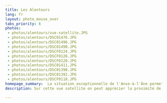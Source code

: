 ```yaml
---
title: Les Alentours
lang: fr
layout: photo_mouse_over
tabs_priority: 6
photos:
 - photos/alentours/vue-satellite.JPG
 - photos/alentours/DSC01476.JPG
 - photos/alentours/DSC01496.JPG
 - photos/alentours/DSC01490.JPG
 - photos/alentours/DSCF0124.JPG
 - photos/alentours/DSCF0126.JPG
 - photos/alentours/DSCF0128.JPG
 - photos/alentours/DSC01411.JPG
 - photos/alentours/DSC01398.JPG
 - photos/alentours/DSC01392.JPG
 - photos/alentours/DSCF0118.JPG
homepage_summary:  La situation exceptionnelle de l'Anse-à-l'Âne permet un accès facile aux belles plages du Sud, à la forêt tropicale du Nord, au Diamant... et à la plage de l'Anse-à-l'Âne. [en savoir plus...]
description: Sur cette vue satellite on peut apprécier la proximité de la jolie plage de l'Anse-à-l'Âne.<br/>La plage de l'Anse-à-l'Âne est ombragée par des petits palmiers. Il y a quelques bars et restaurants en bordure de cette plage familiale, qui permettent aux moins courageux de se désaltérer sans attendre les trois minutes que demande le retour à la Villa Rose. Un ponton part de la plage, et depuis le bout de ce ponton on prend la navette qui relie l'Anse-à-l'Âne à Fort-de-France. Il y a une navette toutes les demies-heures ou toutes les heures, selon le moment de la journée.<br/>Cependant, la Martinique ne se résume pas à l'Anse-à-l'Âne. Grâce à sa position très centrale dans l'Île, on peut facilement aller voir les magnifiques plages du Sud, à commencer par la plus célèbre d'entre elles, la plage des Salines.<br/>On peut aussi aller au Nord, dans la forêt tropicale, au Jardin de Balata ou encore dans les belles plages de la côte Caraïbe, avec la magnifique plage de l'Anse de la Couleuvre.

---
```

